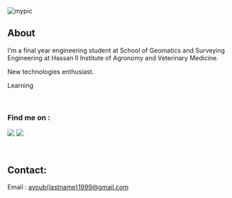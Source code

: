 ![mypic](https://ayoubft.github.io/img/computer.gif)

## About

I'm a final year engineering student at School of Geomatics and Surveying Engineering at Hassan II Institute of Agronomy and Veterinary Medicine.

New technologies enthusiast.

Learning

&nbsp;

### Find me on :

<a href="https://www.linkedin.com/in/ayoub-fatihi/" target="_blank"><img src="https://img.shields.io/badge/LinkedIn-0077B5?style=for-the-badge&logo=linkedin&logoColor=white"/></a>
<a href="https://www.github.com/ayoubft" target="_blank"><img src="https://img.shields.io/badge/GitHub-100000?style=for-the-badge&logo=github&logoColor=white"/></a>

&nbsp;

## Contact:

Email : [ayoub{lastname}1999@gmail.com]()
